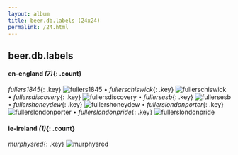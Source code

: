 ```yaml
---
layout: album
title: beer.db.labels (24x24)
permalink: /24.html
---
```



## beer.db.labels


#### en-england _(7)_{: .count}

_fullers1845_{: .key} ![fullers1845](vendor/assets/images/labels/24x24/fullers1845.png) • _fullerschiswick_{: .key} ![fullerschiswick](vendor/assets/images/labels/24x24/fullerschiswick.png) • _fullersdiscovery_{: .key} ![fullersdiscovery](vendor/assets/images/labels/24x24/fullersdiscovery.png) • _fullersesb_{: .key} ![fullersesb](vendor/assets/images/labels/24x24/fullersesb.png) • _fullershoneydew_{: .key} ![fullershoneydew](vendor/assets/images/labels/24x24/fullershoneydew.png) • _fullerslondonporter_{: .key} ![fullerslondonporter](vendor/assets/images/labels/24x24/fullerslondonporter.png) • _fullerslondonpride_{: .key} ![fullerslondonpride](vendor/assets/images/labels/24x24/fullerslondonpride.png)

#### ie-ireland _(1)_{: .count}

_murphysred_{: .key} ![murphysred](vendor/assets/images/labels/24x24/murphysred.png)

